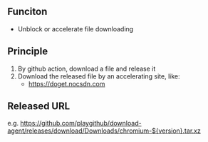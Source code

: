 ## Funciton
* Unblock or accelerate file downloading

## Principle
1. By github action, download a file and release it
2. Download the released file by an accelerating site, like:
    * https://doget.nocsdn.com

## Released URL
e.g.
https://github.com/playgithub/download-agent/releases/download/Downloads/chromium-${version}.tar.xz
